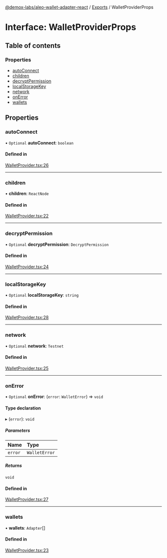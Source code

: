 [@demox-labs/aleo-wallet-adapter-react](../README.md) / [Exports](../modules.md) / WalletProviderProps

# Interface: WalletProviderProps

## Table of contents

### Properties

- [autoConnect](WalletProviderProps.md#autoconnect)
- [children](WalletProviderProps.md#children)
- [decryptPermission](WalletProviderProps.md#decryptpermission)
- [localStorageKey](WalletProviderProps.md#localstoragekey)
- [network](WalletProviderProps.md#network)
- [onError](WalletProviderProps.md#onerror)
- [wallets](WalletProviderProps.md#wallets)

## Properties

### autoConnect

• `Optional` **autoConnect**: `boolean`

#### Defined in

[WalletProvider.tsx:26](https://github.com/demox-labs/leo-wallet-adapter/blob/21dd6ca/packages/core/react/WalletProvider.tsx#L26)

___

### children

• **children**: `ReactNode`

#### Defined in

[WalletProvider.tsx:22](https://github.com/demox-labs/leo-wallet-adapter/blob/21dd6ca/packages/core/react/WalletProvider.tsx#L22)

___

### decryptPermission

• `Optional` **decryptPermission**: `DecryptPermission`

#### Defined in

[WalletProvider.tsx:24](https://github.com/demox-labs/leo-wallet-adapter/blob/21dd6ca/packages/core/react/WalletProvider.tsx#L24)

___

### localStorageKey

• `Optional` **localStorageKey**: `string`

#### Defined in

[WalletProvider.tsx:28](https://github.com/demox-labs/leo-wallet-adapter/blob/21dd6ca/packages/core/react/WalletProvider.tsx#L28)

___

### network

• `Optional` **network**: `Testnet`

#### Defined in

[WalletProvider.tsx:25](https://github.com/demox-labs/leo-wallet-adapter/blob/21dd6ca/packages/core/react/WalletProvider.tsx#L25)

___

### onError

• `Optional` **onError**: (`error`: `WalletError`) => `void`

#### Type declaration

▸ (`error`): `void`

##### Parameters

| Name | Type |
| :------ | :------ |
| `error` | `WalletError` |

##### Returns

`void`

#### Defined in

[WalletProvider.tsx:27](https://github.com/demox-labs/leo-wallet-adapter/blob/21dd6ca/packages/core/react/WalletProvider.tsx#L27)

___

### wallets

• **wallets**: `Adapter`[]

#### Defined in

[WalletProvider.tsx:23](https://github.com/demox-labs/leo-wallet-adapter/blob/21dd6ca/packages/core/react/WalletProvider.tsx#L23)

